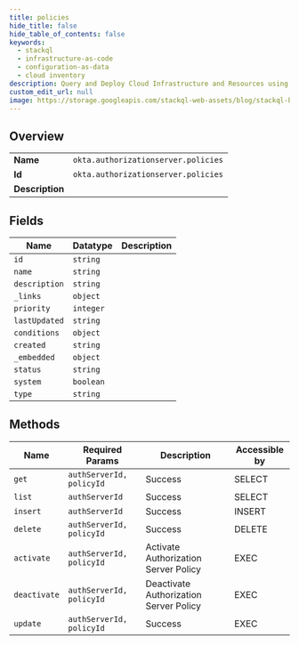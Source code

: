 ```yaml
---
title: policies
hide_title: false
hide_table_of_contents: false
keywords:
  - stackql
  - infrastructure-as-code
  - configuration-as-data
  - cloud inventory
description: Query and Deploy Cloud Infrastructure and Resources using SQL
custom_edit_url: null
image: https://storage.googleapis.com/stackql-web-assets/blog/stackql-blog-post-featured-image.png
---
```

  
    

## Overview
<table><tbody>
<tr><td><b>Name</b></td><td><code>okta.authorizationserver.policies</code></td></tr>
<tr><td><b>Id</b></td><td><code>okta.authorizationserver.policies</code></td></tr>
<tr><td><b>Description</b></td><td></td></tr>
</tbody></table>

## Fields
| Name | Datatype | Description |
| ---- | -------- | ----------- |
| `id` | `string` |  |
| `name` | `string` |  |
| `description` | `string` |  |
| `_links` | `object` |  |
| `priority` | `integer` |  |
| `lastUpdated` | `string` |  |
| `conditions` | `object` |  |
| `created` | `string` |  |
| `_embedded` | `object` |  |
| `status` | `string` |  |
| `system` | `boolean` |  |
| `type` | `string` |  |
## Methods
| Name | Required Params | Description | Accessible by |
| ---- | --------------- | ----------- | ------------- |
| `get` | `authServerId, policyId` | Success | SELECT |
| `list` | `authServerId` | Success | SELECT |
| `insert` | `authServerId` | Success | INSERT |
| `delete` | `authServerId, policyId` | Success | DELETE |
| `activate` | `authServerId, policyId` | Activate Authorization Server Policy | EXEC |
| `deactivate` | `authServerId, policyId` | Deactivate Authorization Server Policy | EXEC |
| `update` | `authServerId, policyId` | Success | EXEC |
